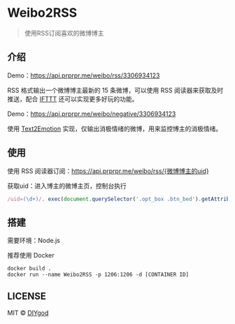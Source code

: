 # Weibo2RSS

> 使用RSS订阅喜欢的微博博主



## 介绍

Demo：https://api.prprpr.me/weibo/rss/3306934123

RSS 格式输出一个微博博主最新的 15 条微博，可以使用 RSS 阅读器来获取及时推送，配合 [IFTTT](https://ifttt.com/) 还可以实现更多好玩的功能。

Demo：https://api.prprpr.me/weibo/negative/3306934123

使用 [Text2Emotion](https://github.com/DIYgod/Text2Emotion) 实现，仅输出消极情绪的微博，用来监控博主的消极情绪。

## 使用

使用 RSS 阅读器订阅：https://api.prprpr.me/weibo/rss/{微博博主的uid}

获取uid：进入博主的微博主页，控制台执行
```js
/uid=(\d+)/. exec(document.querySelector('.opt_box .btn_bed').getAttribute('action-data'))[1]
```

## 搭建

需要环境：Node.js

推荐使用 Docker
```
docker build .
docker run --name Weibo2RSS -p 1206:1206 -d [CONTAINER ID]
```

## LICENSE

MIT © [DIYgod](http://github.com/DIYgod)